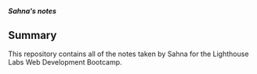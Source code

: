 ##### Sahna's notes

## Summary 

This repository contains all of the notes taken by Sahna for the Lighthouse Labs Web Development Bootcamp.
